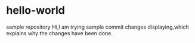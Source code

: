 # hello-world
sample repository
Hi,I am trying sample commit changes displaying,which explains why the changes have been done.
